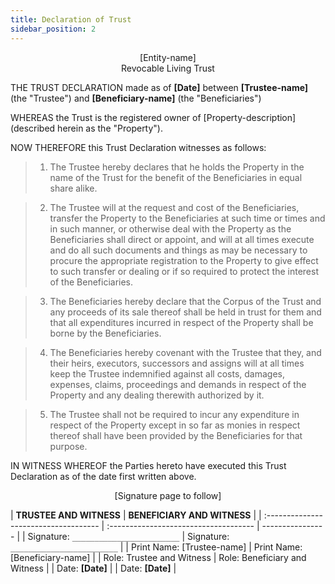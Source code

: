 ```yaml
---
title: Declaration of Trust
sidebar_position: 2
---
```


<p align="center">[Entity-name]<br />Revocable Living Trust</p>

THE TRUST DECLARATION made as of **[Date]** between **[Trustee-name]** (the "Trustee") and **[Beneficiary-name]** (the "Beneficiaries")

WHEREAS the Trust is the registered owner of [Property-description] (described herein as the "Property").

NOW THEREFORE this Trust Declaration witnesses as follows:

> 1. The Trustee hereby declares that he holds the Property in the name of the Trust for the benefit of the Beneficiaries in equal share alike.

> 2. The Trustee will at the request and cost of the Beneficiaries, transfer the Property to the Beneficiaries at such time or times and in such manner, or otherwise deal with the Property as the Beneficiaries shall direct or appoint, and will at all times execute and do all such documents and things as may be necessary to procure the appropriate registration to the Property to give effect to such transfer or dealing or if so required to protect the interest of the Beneficiaries.

> 3. The Beneficiaries hereby declare that the Corpus of the Trust and any proceeds of its sale thereof shall be held in trust for them and that all expenditures incurred in respect of the Property shall be borne by the Beneficiaries.

> 4. The Beneficiaries hereby covenant with the Trustee that they, and their heirs, executors, successors and assigns will at all times keep the Trustee indemnified against all costs, damages, expenses, claims, proceedings and demands in respect of the Property and any dealing therewith authorized by it.

> 5. The Trustee shall not be required to incur any expenditure in respect of the Property except in so far as monies in respect thereof shall have been provided by the Beneficiaries for that purpose.

IN WITNESS WHEREOF the Parties hereto have executed this Trust Declaration as of the date first written above.

<p align="center">[Signature page to follow]</p>

| **TRUSTEE AND WITNESS**               | **BENEFICIARY AND WITNESS**           |
| :------------------------------------ | :------------------------------------ | ---------------- |
| Signature: `________________________` | Signature: `________________________` |
| Print Name: [Trustee-name]            | Print Name: [Beneficiary-name]        |
| Role: Trustee and Witness             | Role: Beneficiary and Witness         |
| Date: **[Date]**                      |                                       | Date: **[Date]** |
